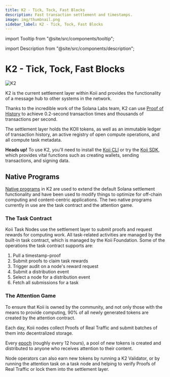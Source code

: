 ```yaml
---
title: K2 - Tick, Tock, Fast Blocks
description: Fast transaction settlement and timestamps.
image: img/thumbnail.png
sidebar_label: K2 - Tick, Tock, Fast Blocks
---
```


import Tooltip from "@site/src/components/tooltip";

import Description from "@site/src/components/description";

# K2 - Tick, Tock, Fast Blocks

![K2](/img/concepts/settlement-layer/k2-fast-blocks.svg)

<Description
  text="Fast transaction settlement and timestamps."
/>

K2 is the current settlement layer within Koii and provides the functionality of a message hub to other systems in the network.

Thanks to the incredible work of the Solana Labs team, K2 can use [Proof of History](https://tokens-economy.gitbook.io/consensus/chain-based-proof-of-capacity-space/proof-of-history) to achieve 0.2-second transaction times and thousands of transactions per second.

The settlement layer holds the KOII tokens, as well as an immutable ledger of transaction history, an active registry of open compute operations, and all compute task metadata.

**Heads up!** To use K2, you'll need to install the [Koii CLI](/develop/category/koii-command-line-tool) or try the [Koii SDK](/develop/koii-software-toolkit-sdk/what-is-the-koii-sdk), which provides vital functions such as creating wallets, sending transactions, and signing data.

## Native Programs

[Native programs](https://docs.solana.com/developing/runtime-facilities/programs) in K2 are used to extend the default Solana settlement functionality and have been used to modify things to optimize for off-chain computing and content-centric applications. The two native programs currently in use are the task contract and the attention game.

### The Task Contract

Koii Task Nodes use the settlement layer to submit proofs and request rewards for computing work.
All task-related activities are managed by the built-in task contract, which is managed by the Koii Foundation. Some of the operations the task contract supports are:

1. Pull a timestamp-proof
2. Submit proofs to claim task rewards
3. Trigger audit on a node's reward request
4. Submit a distribution event
5. Select a node for a distribution event
6. Fetch all submissions for a task

### The Attention Game

To ensure that Koii is owned by the community, and not only those with the means to provide computing, 90% of all newly generated tokens are created by the attention contract.

Each day, Koii nodes collect Proofs of Real Traffic and submit batches of them into decentralized storage.

Every [epoch](https://docs.solana.com/terminology#epoch) (roughly every 12 hours), a pool of new tokens is created and distributed to anyone who receives attention to their content.

Node operators can also earn new tokens by running a K2 Validator, or by running the attention task on a task node and helping to verify Proofs of Real Traffic or lock them into the settlement layer.
